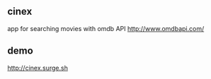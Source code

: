## cinex
  app for searching movies with omdb API http://www.omdbapi.com/
## demo
  http://cinex.surge.sh
